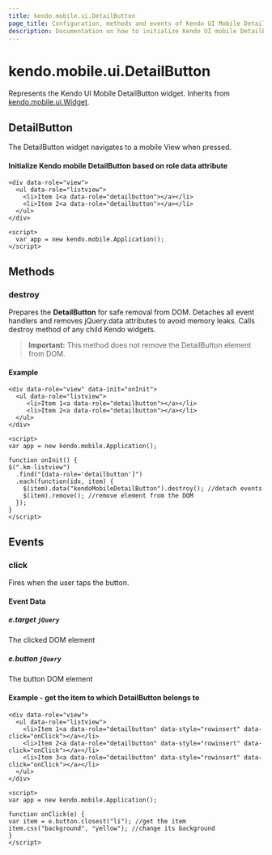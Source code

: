 ```yaml
---
title: kendo.mobile.ui.DetailButton
page_title: Configuration, methods and events of Kendo UI Mobile DetailButton
description: Documentation on how to initialize Kendo UI mobile DetailButton.
---
```


# kendo.mobile.ui.DetailButton

Represents the Kendo UI Mobile DetailButton widget. Inherits from [kendo.mobile.ui.Widget](/api/framework/mobilewidget).

## DetailButton

The DetailButton widget navigates to a mobile View when pressed.

#### Initialize Kendo mobile DetailButton based on role data attribute

    <div data-role="view">
      <ul data-role="listview">
        <li>Item 1<a data-role="detailbutton"></a></li>
        <li>Item 2<a data-role="detailbutton"></a></li>
      </ul>
    </div>

    <script>
      var app = new kendo.mobile.Application();
    </script>

## Methods

### destroy
Prepares the **DetailButton** for safe removal from DOM. Detaches all event handlers and removes jQuery.data attributes to avoid memory leaks. Calls destroy method of any child Kendo widgets.

> **Important:** This method does not remove the DetailButton element from DOM.

#### Example

    <div data-role="view" data-init="onInit">
      <ul data-role="listview">
         <li>Item 1<a data-role="detailbutton"></a></li>
         <li>Item 2<a data-role="detailbutton"></a></li>
      </ul>
    </div>

    <script>
    var app = new kendo.mobile.Application();

    function onInit() {
    $(".km-listview")
      .find("[data-role='detailbutton']")
      .each(function(idx, item) {
        $(item).data("kendoMobileDetailButton").destroy(); //detach events
        $(item).remove(); //remove element from the DOM
      });
    }
    </script>

## Events

### click

Fires when the user taps the button.

#### Event Data

##### e.target `jQuery`

The clicked DOM element

##### e.button `jQuery`

The button DOM element

#### Example - get the item to which DetailButton belongs to

    <div data-role="view">
      <ul data-role="listview">
        <li>Item 1<a data-role="detailbutton" data-style="rowinsert" data-click="onClick"></a></li>
        <li>Item 2<a data-role="detailbutton" data-style="rowinsert" data-click="onClick"></a></li>
        <li>Item 3<a data-role="detailbutton" data-style="rowinsert" data-click="onClick"></a></li>
      </ul>
    </div>

    <script>
    var app = new kendo.mobile.Application();

    function onClick(e) {
    var item = e.button.closest("li"); //get the item
    item.css("background", "yellow"); //change its background
    }
    </script>
